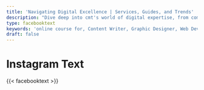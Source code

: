 ```yaml
---
title: 'Navigating Digital Excellence | Services, Guides, and Trends'
description: "Dive deep into cmt's world of digital expertise, from comprehensive career guides and innovative services to the latest trends. Unlock success in the digital landscape with us"
type: facebooktext
keywords: 'online course for, Content Writer, Graphic Designer, Web Developer, Software Engineer, Frontend Developer graphic designer, UI designer, digital marketing'
draft: false
---
```


# Instagram Text

{{< facebooktext >}}
